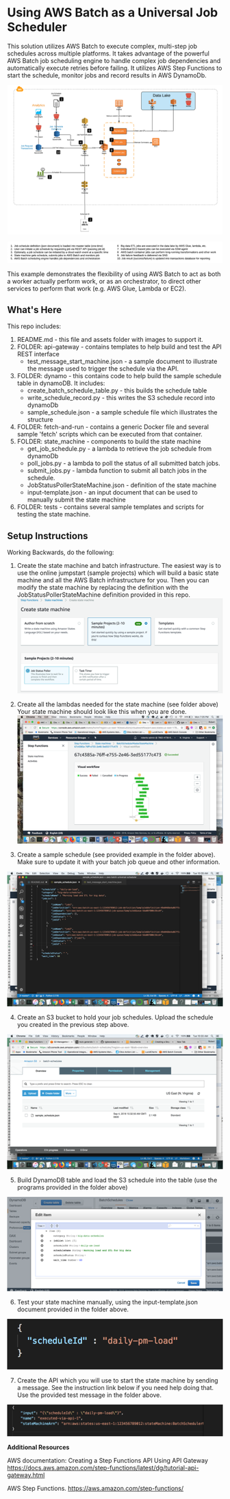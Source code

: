 Using AWS Batch as a Universal Job Scheduler
============================================

This solution utilizes AWS Batch to execute complex, multi-step job schedules across multiple platforms.   It takes advantage of the powerful AWS Batch job scheduling engine to handle complex job dependencies and automatically execute retries before failing.   It utilizes AWS Step Functions to start the schedule, monitor jobs and record results in AWS DynamoDb.  

![Reference Architecture](https://github.com/rjgleave/aws-batch-universal-scheduler/blob/master/assets/aws-batch-universal-job-scheduler.png)

![](https://github.com/rjgleave/aws-batch-universal-scheduler/blob/master/assets/aws-batch-universal-job-scheduler-legend.png)

This example demonstrates the flexibility of using AWS Batch to act as both a worker actually perform work, or as an orchestrator, to direct other services to perform that work (e.g. AWS Glue, Lambda or EC2).   


What's Here
-----------

This repo includes:

1. README.md - this file and assets folder with images to support it.
2. FOLDER: api-gateway - contains templates to help build and test the API REST interface
    *   test_message_start_machine.json - a sample document to illustrate the message used to trigger the schedule via the API.
3. FOLDER: dynamo - this contains code to help build the sample schedule table in dynamoDB.  It includes:
    *   create_batch_schedule_table.py - this builds the schedule table
    *   write_schedule_record.py - this writes the S3 schedule record into dynamoDb
    *   sample_schedule.json - a sample schedule file which illustrates the structure
4. FOLDER: fetch-and-run - contains a generic Docker file and several sample 'fetch' scripts which can be executed from that container.     
5. FOLDER: state_machine  - components to build the state machine
    *   get_job_schedule.py - a lambda to retrieve the job schedule from dynamoDb
    *   poll_jobs.py - a lambda to poll the status of all submitted batch jobs.
    *   submit_jobs.py - lambda function to submit all batch jobs in the schedule. 
    *   JobStatusPollerStateMachine.json - definition of the state machine
    *   input-template.json - an input document that can be used to manually submit the state machine
6. FOLDER: tests - contains several sample templates and scripts for testing the state machine.


Setup Instructions
------------------

Working Backwards, do the following:

1. Create the state machine and batch infrastructure. The easiest way is to use the online jumpstart (sample projects) which will build a basic state machine and all the AWS Batch infrastructure for you. Then you can modify the state machine by replacing the definition with the JobStatusPollerStateMachine definition provided in this repo.
![Step Functions Sample Projects](https://github.com/rjgleave/aws-batch-universal-scheduler/blob/master/assets/step-function-sample-projects.png)

2. Create all the lambdas needed for the state machine (see folder above)
Your state machine should look like this when you are done.
![State Machine](https://github.com/rjgleave/aws-batch-universal-scheduler/blob/master/assets/aws-batch-state-machine.png)

3. Create a sample schedule (see provided example in the folder above).  Make sure to update it with your batch job queue and other information.

![Sample Schedule](https://github.com/rjgleave/aws-batch-universal-scheduler/blob/master/assets/sample-schedule.png)

4. Create an S3 bucket to hold your job schedules.   Upload the schedule you created in the previous step above.

![S3 Bucket](https://github.com/rjgleave/aws-batch-universal-scheduler/blob/master/assets/s3-bucket.png)

5. Build DynamoDB table and load the S3 schedule into the table (use the programs provided in the folder above)

![DynamoDB](https://github.com/rjgleave/aws-batch-universal-scheduler/blob/master/assets/dynamodb-schedule-table.png)

6. Test your state machine manually, using the input-template.json document provided in the folder above.

![Input Document](https://github.com/rjgleave/aws-batch-universal-scheduler/blob/master/assets/sample-input-document.png)

7. Create the API which you will use to start the state machine by sending a message.  See the instruction link below if you need help doing that.    Use the provided test message in the folder above.

![API Gateway Message](https://github.com/rjgleave/aws-batch-universal-scheduler/blob/master/assets/sample-api-gateway-message.png)


__Additional Resources__

AWS documentation: Creating a Step Functions API Using API Gateway
https://docs.aws.amazon.com/step-functions/latest/dg/tutorial-api-gateway.html

AWS Step Functions.
https://aws.amazon.com/step-functions/